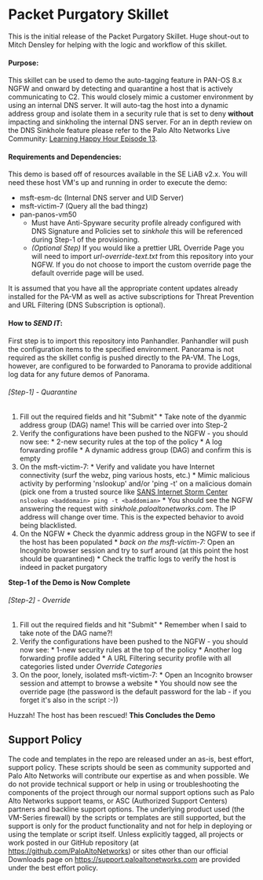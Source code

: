 # Packet Purgatory Skillet
This is the initial release of the Packet Purgatory Skillet. Huge shout-out to Mitch Densley for helping with the logic and workflow of this skillet.

#### Purpose:
This skillet can be used to demo the auto-tagging feature in PAN-OS 8.x NGFW and onward by detecting and quarantine a host that is actively communicating to C2. This would closely mimic a customer environment by using an internal DNS server. It will auto-tag the host into a dynamic address group and isolate them in a security rule that is set to deny __without__ impacting and sinkholing the internal DNS server. For an in depth review on the DNS Sinkhole feature please refer to the Palo Alto Networks Live Community: [Learning Happy Hour Episode 13](https://youtu.be/FUFtEEMEE00).


#### Requirements and Dependencies:
This demo is based off of resources available in the SE LiAB v2.x. You will need these host VM's up and running in order to execute the demo:
* msft-esm-dc (Internal DNS server and UID Server)
* msft-victim-7 (Query all the bad thingz)
* pan-panos-vm50
  * Must have Anti-Spyware security profile already configured with DNS Signature and Policies set to *sinkhole* this will be referenced during Step-1 of the provisioning.
  * *(Optional Step)* If you would like a prettier URL Override Page you will need to import *url-override-text.txt* from this repository into your NGFW. If you do not choose to import the custom override page the default override page will be used.

It is assumed that you have all the appropriate content updates already installed for the PA-VM as well as active subscriptions for Threat Prevention and URL Filtering (DNS Subscription is optional).


#### How to _SEND IT_:
First step is to import this repository into Panhandler. Panhandler will push the configuration items to the specified environment. Panorama is not required as the skillet config is pushed directly to the PA-VM. The Logs, however, are configured to be forwarded to Panorama to provide additional log data for any future demos of Panorama.

###### [Step-1] - Quarantine
1. Fill out the required fields and hit "Submit"
       * Take note of the dyanmic address group (DAG) name! This will be carried over into Step-2
2. Verify the configurations have been pushed to the NGFW - you should now see:
       * 2-new security rules at the top of the policy
       * A log forwarding profile
       * A dynamic address group (DAG) and confirm this is empty
3. On the msft-victim-7:
       * Verify and validate you have Internet connectivity (surf the webz, ping various hosts, etc.)
       * Mimic malicious activity by performing 'nslookup' and/or 'ping -t' on a malicious domain (pick one from a trusted source like [SANS Internet Storm Center](https://isc.sans.edu/suspicious_domains.html)
       ```
       nslookup <baddomain>
       ping -t <baddomian>
       ```
       * You should see the NGFW answering the request with *sinkhole.paloaltonetworks.com*. The IP address will change over time. This is the expected behavior to avoid being blacklisted.
4. On the NGFW
       * Check the dyanmic address group in the NGFW to see if the host has been populated
       * *back on the msft-victim-7:* Open an Incognito browser session and try to surf around (at this point the host should be quarantined)
       * Check the traffic logs to verify the host is indeed in packet purgatory

__Step-1 of the Demo is Now Complete__

###### [Step-2] - Override
1. Fill out the required fields and hit "Submit"
       * Remember when I said to take note of the DAG name?!
2. Verify the configurations have been pushed to the NGFW - you should now see:
       * 1-new security rules at the top of the policy
       * Another log forwarding profile added
       * A URL Filtering security profile with all categories listed under *Override Categories*
3. On the poor, lonely, isolated msft-victim-7:
       * Open an Incognito browser session and attempt to browse a website
       * You should now see the override page (the password is the default password for the lab - if you forget it's also in the script :-))

Huzzah! The host has been rescued!
__This Concludes the Demo__   


## Support Policy
The code and templates in the repo are released under an as-is, best effort,
support policy. These scripts should be seen as community supported and
Palo Alto Networks will contribute our expertise as and when possible.
We do not provide technical support or help in using or troubleshooting the
components of the project through our normal support options such as
Palo Alto Networks support teams, or ASC (Authorized Support Centers)
partners and backline support options. The underlying product used
(the VM-Series firewall) by the scripts or templates are still supported,
but the support is only for the product functionality and not for help in
deploying or using the template or script itself. Unless explicitly tagged,
all projects or work posted in our GitHub repository
(at https://github.com/PaloAltoNetworks) or sites other than our official
Downloads page on https://support.paloaltonetworks.com are provided under
the best effort policy.
